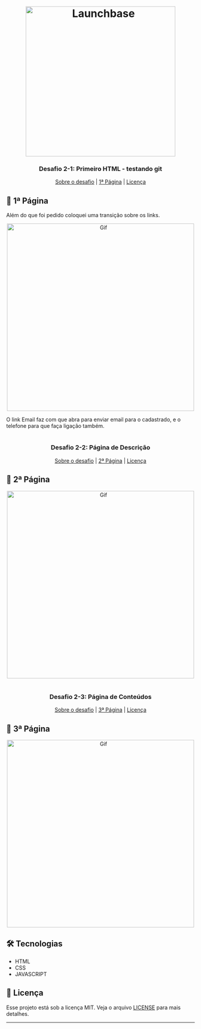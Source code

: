 <h1 align="center">
    <img alt="Launchbase" src="https://storage.googleapis.com/golden-wind/bootcamp-launchbase/logo.png" width="400px" />
</h1>

<h3 align="center">
  Desafio 2-1: Primeiro HTML - testando git
</h3>

<p align="center">
    <a href="https://github.com/Rocketseat/bootcamp-launchbase-desafios-02/blob/master/desafios/02-1-primeiro-html.md">Sobre o desafio</a> |
    <a href="#🚀-1ª-página">1ª Página</a> |
    <a href="#📝-licença">Licença</a>
  </p>


## 🚀 1ª Página

Além do que foi pedido coloquei uma transição sobre os links.
<div align="center">
<img src="https://media.giphy.com/media/KHKaBriTX9zKib8pIh/giphy.gif" alt="Gif" width="500px" >
</div>

O link Email faz com que abra para enviar email para o cadastrado, e o telefone para que faça ligação também.

#

<h3 align="center">
  Desafio 2-2: Página de Descrição
</h3>

<p align="center">
    <a href="https://github.com/rocketseat-education/bootcamp-launchbase-desafios-02/blob/master/desafios/02-2-pagina-descricao.md">Sobre o desafio</a> |
    <a href="#🚀-2ª-página">2ª Página</a> |
    <a href="#📝-licença">Licença</a>
  </p>


## 🚀 2ª Página

<div align="center">
<img src="https://user-images.githubusercontent.com/66276291/122144648-45354780-ce2a-11eb-96dc-720050673211.gif" alt="Gif" width="500px" >
</div>

#

<h3 align="center">
  Desafio 2-3: Página de Conteúdos
</h3>

<p align="center">
    <a href="https://github.com/rocketseat-education/bootcamp-launchbase-desafios-02/blob/master/desafios/02-3-pagina-cursos-e-iframe.md">Sobre o desafio</a> |
    <a href="#🚀-3ª-página">3ª Página</a> |
    <a href="#📝-licença">Licença</a>
  </p>


## 🚀 3ª Página

<div align="center">
<img src="https://user-images.githubusercontent.com/66276291/137423209-f4c5f020-160a-4813-be8b-40351dbe862f.gif" alt="Gif" width="500px" >
</div>


## 🛠️ Tecnologias

- HTML
- CSS
- JAVASCRIPT


## 📝 Licença

Esse projeto está sob a licença MIT. Veja o arquivo [LICENSE](../LICENSE) para mais detalhes.
  
---